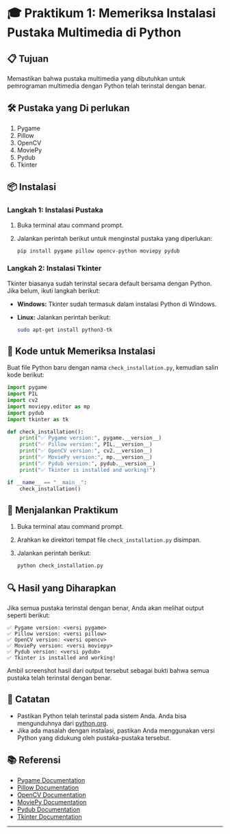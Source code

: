 # 🎓 Praktikum 1: Memeriksa Instalasi Pustaka Multimedia di Python

## 📋 Tujuan

Memastikan bahwa pustaka multimedia yang dibutuhkan untuk pemrograman multimedia dengan Python telah terinstal dengan benar.

## 🛠 Pustaka yang Di  perlukan

1. Pygame
2. Pillow
3. OpenCV
4. MoviePy
5. Pydub
6. Tkinter

## 📦 Instalasi

### Langkah 1: Instalasi Pustaka

1. Buka terminal atau command prompt.
2. Jalankan perintah berikut untuk menginstal pustaka yang diperlukan:

   ```bash
   pip install pygame pillow opencv-python moviepy pydub
   ```

### Langkah 2: Instalasi Tkinter

Tkinter biasanya sudah terinstal secara default bersama dengan Python. Jika belum, ikuti langkah berikut:

- **Windows:**
  Tkinter sudah termasuk dalam instalasi Python di Windows.

- **Linux:**
  Jalankan perintah berikut:

  ```bash
  sudo apt-get install python3-tk
  ```

## 📜 Kode untuk Memeriksa Instalasi

Buat file Python baru dengan nama `check_installation.py`, kemudian salin kode berikut:

```python
import pygame
import PIL
import cv2
import moviepy.editor as mp
import pydub
import tkinter as tk

def check_installation():
    print("✅ Pygame version:", pygame.__version__)
    print("✅ Pillow version:", PIL.__version__)
    print("✅ OpenCV version:", cv2.__version__)
    print("✅ MoviePy version:", mp.__version__)
    print("✅ Pydub version:", pydub.__version__)
    print("✅ Tkinter is installed and working!")

if __name__ == "__main__":
    check_installation()
```

## 🚀 Menjalankan Praktikum

1. Buka terminal atau command prompt.
2. Arahkan ke direktori tempat file `check_installation.py` disimpan.
3. Jalankan perintah berikut:

   ```bash
   python check_installation.py
   ```

## 🔍 Hasil yang Diharapkan

Jika semua pustaka terinstal dengan benar, Anda akan melihat output seperti berikut:

```
✅ Pygame version: <versi pygame>
✅ Pillow version: <versi pillow>
✅ OpenCV version: <versi opencv>
✅ MoviePy version: <versi moviepy>
✅ Pydub version: <versi pydub>
✅ Tkinter is installed and working!
```

Ambil screenshot hasil dari output tersebut sebagai bukti bahwa semua pustaka telah terinstal dengan benar.

## 📝 Catatan

- Pastikan Python telah terinstal pada sistem Anda. Anda bisa mengunduhnya dari [python.org](https://www.python.org/).
- Jika ada masalah dengan instalasi, pastikan Anda menggunakan versi Python yang didukung oleh pustaka-pustaka tersebut.

## 📚 Referensi

- [Pygame Documentation](https://www.pygame.org/docs/)
- [Pillow Documentation](https://pillow.readthedocs.io/en/stable/)
- [OpenCV Documentation](https://docs.opencv.org/)
- [MoviePy Documentation](https://zulko.github.io/moviepy/)
- [Pydub Documentation](https://pydub.com/)
- [Tkinter Documentation](https://docs.python.org/3/library/tkinter.html)

---
